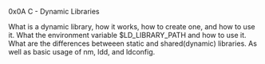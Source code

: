  0x0A C - Dynamic Libraries

What is a dynamic library, how it works, how to create one,
and how to use it.
What the environment variable $LD_LIBRARY_PATH and how to use it.
What are the differences betweeen static and shared(dynamic) libraries.
As well as basic usage of nm, ldd, and ldconfig.
